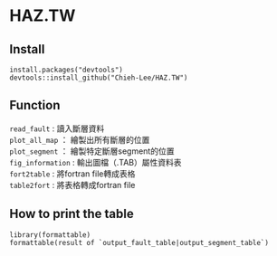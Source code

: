 # HAZ.TW

## Install

```
install.packages("devtools")
devtools::install_github("Chieh-Lee/HAZ.TW")
```


## Function
`read_fault` : 讀入斷層資料  
`plot_all_map` ： 繪製出所有斷層的位置  
`plot_segment` ： 繪製特定斷層segment的位置  
`fig_information` : 輸出圖檔（.TAB）屬性資料表  
`fort2table` : 將fortran file轉成表格  
`table2fort` : 將表格轉成fortran file


## How to print the table
```
library(formattable)
formattable(result of `output_fault_table|output_segment_table`)
```